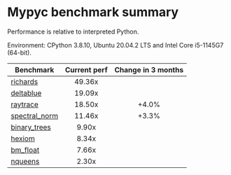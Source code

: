 # Mypyc benchmark summary

Performance is relative to interpreted Python.

Environment: CPython 3.8.10, Ubuntu 20.04.2 LTS and Intel Core i5-1145G7 (64-bit).

| Benchmark | Current perf | Change in 3 months |
| --- | :---: | :---: |
| [richards](benchmarks/richards.md) | 49.36x |  |
| [deltablue](benchmarks/deltablue.md) | 19.09x |  |
| [raytrace](benchmarks/raytrace.md) | 18.50x | +4.0% |
| [spectral_norm](benchmarks/spectral_norm.md) | 11.46x | +3.3% |
| [binary_trees](benchmarks/binary_trees.md) | 9.90x |  |
| [hexiom](benchmarks/hexiom.md) | 8.34x |  |
| [bm_float](benchmarks/bm_float.md) | 7.66x |  |
| [nqueens](benchmarks/nqueens.md) | 2.30x |  |
